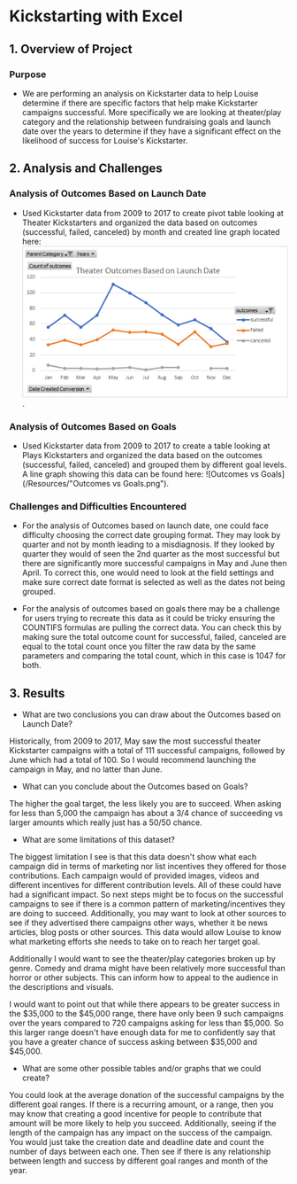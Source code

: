 # Kickstarting with Excel 

## 1. Overview of Project

### Purpose 

- We are performing an analysis on Kickstarter data to help Louise determine if there are specific factors that help make Kickstarter campaigns successful. More specifically we are looking at theater/play category and the relationship between fundraising goals and launch date over the years to determine if they have a significant effect on the likelihood of success for Louise's Kickstarter.

## 2. Analysis and Challenges 

### Analysis of Outcomes Based on Launch Date

- Used Kickstarter data from 2009 to 2017 to create pivot table looking at Theater Kickstarters and organized the data based on outcomes (successful, failed, canceled) by month and created line graph located here: ![Theater Outcomes vs Launch](/Resources/Theater_Outcomes_vs_Launch.png).  

### Analysis of Outcomes Based on Goals 

- Used Kickstarter data from 2009 to 2017 to create a table looking at Plays Kickstarters and organized the data based on the outcomes (successful, failed, canceled) and grouped them by different goal levels. A line graph showing this data can be found here: ![Outcomes vs Goals](/Resources/"Outcomes vs Goals.png"). 

### Challenges and Difficulties Encountered 

- For the analysis of Outcomes based on launch date, one could face difficulty choosing the correct date grouping format. They may look by quarter and not by month leading to a misdiagnosis. If they looked by quarter they would of seen the 2nd quarter as the most successful but there are significantly more successful campaigns in May and June then April. To correct this, one would need to look at the field settings and make sure correct date format is selected as well as the dates not being grouped. 

- For the analysis of outcomes based on goals there may be a challenge for users trying to recreate this data as it could be tricky ensuring the COUNTIFS formulas are pulling the correct data. You can check this by making sure the total outcome count for successful, failed, canceled are equal to the total count once you filter the raw data by the same parameters and comparing the total count, which in this case is 1047 for both. 

## 3. Results

- What are two conclusions you can draw about the Outcomes based on Launch Date?

Historically, from 2009 to 2017, May saw the most successful theater Kickstarter campaigns with a total of 111 successful campaigns, followed by June which had a total of 100. So I would recommend launching the campaign in May, and no latter than June.  

- What can you conclude about the Outcomes based on Goals?

The higher the goal target, the less likely you are to succeed. When asking for less than 5,000 the campaign has about a 3/4 chance of succeeding vs larger amounts which really just has a 50/50 chance. 

- What are some limitations of this dataset?

The biggest limitation I see is that this data doesn't show what each campaign did in terms of marketing nor list incentives they offered for those contributions. Each campaign would of provided images, videos and different incentives for different contribution levels. All of these could have had a significant impact. So next steps might be to focus on the successful campaigns to see if there is a common pattern of marketing/incentives they are doing to succeed. Additionally, you may want to look at other sources to see if they advertised there campaigns other ways, whether it be news articles, blog posts or other sources. This data would allow Louise to know what marketing efforts she needs to take on to reach her target goal.  

Additionally I would want to see the theater/play categories broken up by genre. Comedy and drama might have been relatively more successful than horror or other subjects. This can inform how to appeal to the audience in the descriptions and visuals. 

I would want to point out that while there appears to be greater success in the $35,000 to the $45,000 range, there have only been 9 such campaigns over the years compared to 720 campaigns asking for less than $5,000. So this larger range doesn't have enough data for me to confidently say that you have a greater chance of success asking  between $35,000 and $45,000.

- What are some other possible tables and/or graphs that we could create?

You could look at the average donation of the successful campaigns by the different goal ranges. If there is a recurring amount, or a range, then you may know that creating a good incentive for people to contribute that amount will be more likely to help you succeed. Additionally, seeing if the length of the campaign has any impact on the success of the campaign. You would just take the creation date and deadline date and count the number of days between each one. Then see if there is any relationship between length and success by different goal ranges and month of the year.
